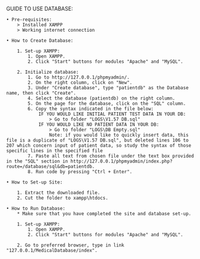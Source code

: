 GUIDE TO USE DATABASE:

    • Pre-requisites:
        > Installed XAMPP
        > Working internet connection

    • How to Create Database:

        1. Set-up XAMPP:
            1. Open XAMPP.
            2. Click "Start" buttons for modules "Apache" and "MySQL".

        2. Initialize database:
            1. Go to http://127.0.0.1/phpmyadmin/.
            2. On the right column, click on "New".
            3. Under "Create database", type "patientdb" as the Database name, then click "Create".
            4. Select the database (patientdb) on the right column.
            5. On the page for the database, click on the "SQL" column.
            6. Copy the syntax indicated in the file below: 
                IF YOU WOULD LIKE INITIAL PATIENT TEST DATA IN YOUR DB:
                    > Go to folder "LOGS\V1.57 DB.sql"
                IF YOU WOULD LIKE NO PATIENT DATA IN YOUR DB:
                    > Go to folder "LOGS\DB Empty.sql"
                    Note: if you would like to quickly insert data, this file is a duplicate of "LOGS\V1.57 DB.sql", but deleted lines 106 to 207 which concern input of patient data, so study the syntax of those specific lines in the specified file
            7. Paste all text from chosen file under the text box provided in the "SQL" section in http://127.0.0.1/phpmyadmin/index.php?route=/database/sql&db=patientdb.
            8. Run code by pressing "Ctrl + Enter".

    • How to Set-up Site:

        1. Extract the downloaded file.
        2. Cut the folder to xampp\htdocs.

    • How to Run Database:
        * Make sure that you have completed the site and database set-up.

        1. Set-up XAMPP:
            1. Open XAMPP.
            2. Click "Start" buttons for modules "Apache" and "MySQL".

        2. Go to preferred browser, type in link "127.0.0.1/MedicalDatabase/index".
